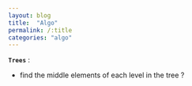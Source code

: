 ```yaml
---
layout: blog
title:  "Algo"
permalink: /:title
categories: "algo"
---
```


**`Trees`** : 

- find the middle elements of each level in the tree ?
